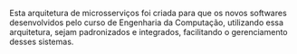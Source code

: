 Esta arquitetura de microsserviços foi criada para que os novos softwares desenvolvidos pelo curso de Engenharia da Computação, utilizando essa arquitetura, sejam padronizados e integrados, facilitando o gerenciamento desses sistemas.
